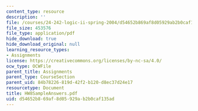 ```yaml
---
content_type: resource
description: ''
file: /courses/24-242-logic-ii-spring-2004/d54652b869af8d05929ab2b0caf135ad_HW8SampleAnswers.pdf
file_size: 453576
file_type: application/pdf
hide_download: true
hide_download_original: null
learning_resource_types:
- Assignments
license: https://creativecommons.org/licenses/by-nc-sa/4.0/
ocw_type: OCWFile
parent_title: Assignments
parent_type: CourseSection
parent_uid: 84b78226-819d-42f2-b120-d8ec37d24e17
resourcetype: Document
title: HW8SampleAnswers.pdf
uid: d54652b8-69af-8d05-929a-b2b0caf135ad
---
```


